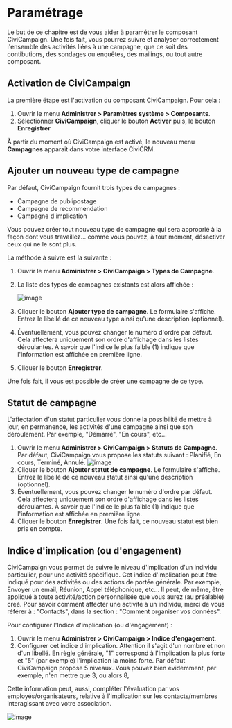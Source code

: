 Paramétrage
===========

Le but de ce chapitre est de vous aider à paramétrer le composant CiviCampaign.
Une fois fait, vous pourrez suivre et analyser correctement l'ensemble des activités liées à une campagne, que ce soit des contibutions, des sondages ou enquêtes, des mailings, ou tout autre composant.

Activation de CiviCampaign 
--------------------------

La première étape est l'activation du composant CiviCampaign. Pour cela :

1.  Ouvrir le menu **Administrer > Paramètres système > Composants**.
2.  Sélectionner **CiviCampaign**, cliquer le bouton **Activer** puis, le bouton **Enregistrer** 

À partir du moment où CiviCampaign est activé, le nouveau menu **Campagnes** apparait dans votre interface CiviCRM.

Ajouter un nouveau type de campagne
-----------------------------------

Par défaut, CiviCampaign fournit trois types de campagnes :

-   Campagne de publipostage
-   Campagne de recommendation
-   Campagne d'implication

Vous pouvez créer tout nouveau type de campagne qui sera approprié à la façon dont vous travaillez... comme vous pouvez, à tout moment, désactiver ceux qui ne le sont plus.

La méthode à suivre est la suivante :

1.  Ouvrir le menu **Administrer > CiviCampaign > Types de Campagne**. 
2.  La liste des types de campagnes existants est alors affichée : 
     
    ![image](../img/campaign_configuration_typeoptions_1.png)
3.  Cliquer le bouton **Ajouter type de campagne**. Le formulaire s'affiche. Entrez le libellé de ce nouveau type ainsi qu'une description (optionnel).
4.  Éventuellement, vous pouvez changer le numéro d'ordre par défaut. Cela affectera uniquement son ordre d'affichage dans les listes déroulantes. A savoir que l'indice le plus faible (1) indique que l'information est affichée en première ligne.
5.  Cliquer le bouton **Enregistrer**.

Une fois fait, il vous est possible de créer une campagne de ce type.

Statut de campagne
------------------

L'affectation d'un statut particulier vous donne la possibilité de mettre à jour, en permanence, les activités d'une campagne ainsi que son déroulement. Par exemple, "Démarré", "En cours", etc...

1.  Ouvrir le menu **Administrer > CiviCampaign > Statuts de Campagne**. 
    Par défaut, CiviCampaign vous propose les statuts suivant : Planifié, En cours, Terminé, Annulé.
    ![image](../img/campaign_configuration_statuses.png)
2.  Cliquer le bouton **Ajouter statut de campagne**. Le formulaire s'affiche. Entrez le libellé de ce nouveau statut ainsi qu'une description (optionnel). 
3.  Éventuellement, vous pouvez changer le numéro d'ordre par défaut. Cela affectera uniquement son ordre d'affichage dans les listes déroulantes. À savoir que l'indice le plus faible (1) indique que l'information est affichée en première ligne.
4.  Cliquer le bouton **Enregistrer**. Une fois fait, ce nouveau statut est bien pris en compte.

Indice d'implication (ou d'engagement)
--------------------

CiviCampaign vous permet de suivre le niveau d'implication d'un individu particulier, pour une activité spécifique. 
Cet indice d'implication peut être indiqué pour des activités ou des actions de portée générale. Par exemple, Envoyer un email, Réunion, Appel téléphonique, etc... Il peut, de même, être appliqué à toute activité/action personnalisée que vous aurez (au préalable) créé. 
Pour savoir comment affecter une activité à un individu, merci de vous référer à : "Contacts", dans la section : "Comment organiser vos données".

Pour configurer l'Indice d'implication (ou d'engagement) :

1.  Ouvrir le menu **Administrer > CiviCampaign > Indice d'engagement**.
2.  Configurer cet indice d'implication. Attention il s'agit d'un nombre et non d'un libellé. En règle générale, "1" correspond à l'implication la plus forte et "5" (par exemple) l'implication la moins forte. Par défaut CiviCampaign propose 5 niveaux. Vous pouvez bien évidemment, par exemple, n'en mettre que 3, ou alors 8,

Cette information peut, aussi, compléter l'évaluation par vos employés/organisateurs, relative à l'implication sur les contacts/membres interagissant avec votre association.

![image](../img/campaign_configuration_engageoptions.png)
